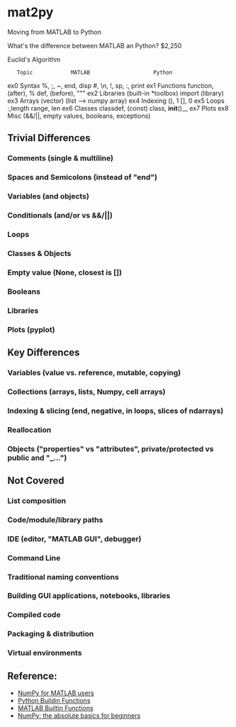 # mat2py
Moving from MATLAB to Python

What's the difference between MATLAB an Python?
$2,250

Euclid's Algorithm

       Topic            MATLAB                    Python
ex0  Syntax      %, ;, ~, end, disp        #, \n, !, sp, :, print
ex1  Functions   function, (after), %      def, (before), """
ex2  Libraries   (built-in *toolbox)       import (library)
ex3  Arrays      (vector)                  (list --> numpy array)
ex4  Indexing    (), 1                     [], 0
ex5  Loops       :,length                  range, len
ex6  Classes     classdef, (const)         class, __init__()__
ex7  Plots
ex8  Misc        (&&/||, empty values, booleans, exceptions)

## Trivial Differences

### Comments (single & multiline)
### Spaces and Semicolons (instead of "end")
### Variables (and objects)
### Conditionals (and/or vs &&/||)
### Loops
### Classes & Objects
### Empty value (None, closest is [])
### Booleans
### Libraries
### Plots (pyplot)

## Key Differences

### Variables (value vs. reference, mutable, copying)
### Collections (arrays, lists, Numpy, cell arrays)
### Indexing & slicing (end, negative, in loops, slices of ndarrays)
### Reallocation
### Objects ("properties" vs "attributes", private/protected vs public and "_...")

## Not Covered

### List composition
### Code/module/library paths
### IDE (editor, "MATLAB GUI", debugger)
### Command Line
### Traditional naming conventions
### Building GUI applications, notebooks, libraries
### Compiled code
### Packaging & distribution
### Virtual environments

## Reference:
- [NumPy for MATLAB users](https://numpy.org/doc/stable/user/numpy-for-matlab-users.html)
- [Python Buildin Functions](https://docs.python.org/3/library/functions.html)
- [MATLAB Builtin Functions](https://www.mathworks.com/help/matlab/referencelist.html?type=function&category=index&s_tid=CRUX_lftnav_function_index)
- [NumPy: the absolute basics for beginners](https://numpy.org/devdocs/user/absolute_beginners.html)
